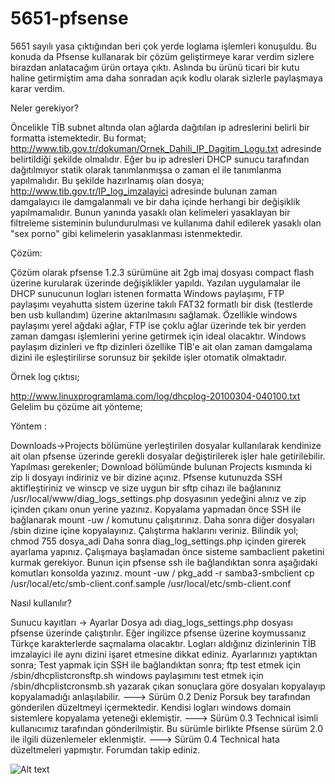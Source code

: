 5651-pfsense
============

5651 sayılı yasa çıktığından beri çok yerde loglama işlemleri konuşuldu. Bu konuda da Pfsense kullanarak bir çözüm geliştirmeye karar verdim sizlere birazdan anlatacağım ürün ortaya çıktı.
 Aslında bu ürünü ticari bir kutu haline getirmiştim ama daha sonradan açık kodlu olarak sizlerle paylaşmaya karar verdim.

Neler gerekiyor?

Öncelikle TİB subnet altında olan ağlarda dağıtılan ip adreslerini belirli bir formatta istemektedir.
 Bu format;
http://www.tib.gov.tr/dokuman/Ornek_Dahili_IP_Dagitim_Logu.txt
adresinde belirtildiği şekilde olmalıdır. Eğer bu ip adresleri DHCP sunucu tarafından dağıtılmıyor 
statik olarak tanımlanmışsa o zaman el ile tanımlanma yapılmalıdır.
Bu şekilde hazırlnamış olan dosya;
http://www.tib.gov.tr/IP_log_imzalayici
adresinde bulunan zaman damgalayıcı ile damgalanmalı ve bir daha içinde herhangi bir değişiklik
 yapılmamalıdır. Bunun yanında yasaklı olan kelimeleri yasaklayan bir filtreleme sisteminin
 bulundurulması ve kullanıma dahil edilerek yasaklı olan "sex porno" gibi kelimelerin yasaklanması
 istenmektedir.

Çözüm:

Çözüm olarak pfsense 1.2.3 sürümüne ait 2gb imaj dosyası compact flash üzerine kurularak 
üzerinde değişiklikler yapıldı. Yazılan uygulamalar ile DHCP sunucunun logları istenen formatta 
Windows paylaşımı, FTP paylaşımı veyahutta sistem üzerine takılı FAT32 formatlı bir disk 
(testlerde ben usb kullandım) üzerine aktarılmasını sağlamak. Özellikle windows paylaşımı 
yerel ağdaki ağlar, FTP ise çoklu ağlar üzerinde tek bir yerden zaman damgası işlemlerini
yerine getirmek için ideal olacaktır. Windows paylaşım dizinleri ve ftp dizinleri özellike TİB'e
ait olan zaman damgalama dizini ile eşleştirilirse sorunsuz bir şekilde işler otomatik olmaktadır.

Örnek log çıktısı;

http://www.linuxprogramlama.com/log/dhcplog-20100304-040100.txt
Gelelim bu çözüme ait yönteme;

Yöntem :

Downloads->Projects bölümüne yerleştirilen dosyalar kullanılarak kendinize ait olan pfsense üzerinde
gerekli dosyalar değiştirilerek işler hale getirilebilir.
Yapılması gerekenler;
Download bölümünde bulunan Projects kısmında ki zip li dosyayı indiriniz ve bir dizine açınız. Pfsense
kutunuzda SSH aktifleştiriniz ve winscp ve size uygun bir sftp cihazı ile bağlanınız
/usr/local/www/diag_logs_settings.php dosyasının yedeğini alınız ve zip içinden çıkanı onun yerine
yazınız.
Kopyalama yapmadan önce SSH ile bağlanarak
mount -uw /
komutunu çalışıtırınız.
Daha sonra diğer dosyaları /sbin dizine içine kopyalayınız. Çalıştırma haklarını veriniz. Bilindik yol;
chmod 755 dosya_adi
Daha sonra diag_log_settings.php içinden girerek ayarlama yapınız.
Çalışmaya başlamadan önce sisteme sambaclient paketini kurmak gerekiyor. Bunun için pfsense ssh
ile bağlandıktan sonra aşağıdaki komutları konsolda yazınız.
mount -uw /
pkg_add -r samba3-smbclient
cp /usr/local/etc/smb-client.conf.sample /usr/local/etc/smb-client.conf

Nasıl kullanılır?

Sunucu kayıtları -> Ayarlar
Dosya adı diag_logs_settings.php dosyası pfsense üzerinde çalıştırılır. Eğer ingilizce pfsense
üzerine koymussanız Türkçe karakterlerde saçmalama olacaktır. Logları aldığınız dizinlerinin TİB
imzalayici ile aynı dizini işaret etmesine dikkat ediniz. Ayarlarınızı yaptıktan sonra;
Test yapmak için SSH ile bağlandıktan sonra;
ftp test etmek için
/sbin/dhcplistcronsftp.sh
windows paylaşımını test etmek için
/sbin/dhcplistcronsmb.sh
yazarak çıkan sonuçlara göre dosyaları kopyalayıp kopyalamadığı anlaşılabilir.
---> Sürüm 0.2 Deniz Porsuk bey tarafından gönderilen düzeltmeyi içermektedir. Kendisi logları
 windows domain sistemlere kopyalama yeteneği eklemiştir.
---> Sürüm 0.3 Technical isimli kullanıcımız tarafından gönderilmiştir. Bu sürümle birlikte
Pfsense sürüm 2.0 ile ilgili düzenlemeler eklenmiştir.
---> Sürüm 0.4 Technical hata düzeltmeleri yapmıştır. Forumdan takip ediniz.

![Alt text](http://www.linuxprogramlama.com/images/sunucukayitlari.png "Optional title")
